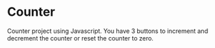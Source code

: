 # Counter

Counter project using Javascript. You have 3 buttons to increment and decrement the counter or reset the counter to zero.
